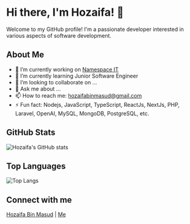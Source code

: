 # Hi there, I'm Hozaifa! 👋

Welcome to my GitHub profile! I'm a passionate developer interested in various aspects of software development.

## About Me

- 🔭 I’m currently working on [Namespace IT](https://namespaceit.com)
- 🌱 I’m currently learning Junior Software Engineer
- 👯 I’m looking to collaborate on ...
- 💬 Ask me about ...
- 📫 How to reach me: [hozaifabinmasud@gmail.com](mailto:hozaifabinmasud@gmail.com)
- ⚡ Fun fact: Nodejs, JavaScript, TypeScript, ReactJs, NextJs, PHP, Laravel, OpenAI, MySQL, MongoDB, PostgreSQL, etc.

## GitHub Stats

![Hozaifa's GitHub stats](https://github-readme-stats.vercel.app/api?username=hozaifa4you&show_icons=true&theme=radical)

## Top Languages

![Top Langs](https://github-readme-stats.vercel.app/api/top-langs/?username=anuraghazra&hide=javascript,html)

## Connect with me

[Hozaifa Bin Masud](https://www.linkedin.com/in/hozaifa-bin-masud-4b7835244/) | [Me](https://x.com/yousuf4you)
